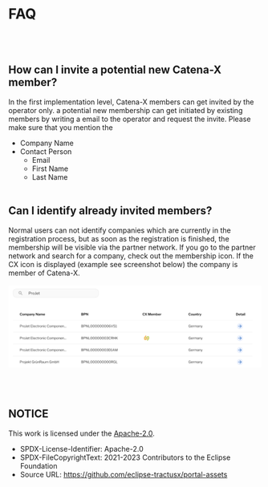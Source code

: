# FAQ

<br>
<br>

## How can I invite a potential new Catena-X member?

In the first implementation level, Catena-X members can get invited by the operator only.
a potential new membership can get initiated by existing members by writing a email to the operator and request the invite. Please make sure that you mention the

- Company Name
- Contact Person
  - Email
  - First Name
  - Last Name
    <br>
    <br>

## Can I identify already invited members?

Normal users can not identify companies which are currently in the registration process, but as soon as the registration is finished, the membership will be visible via the partner network.
If you go to the partner network and search for a company, check out the membership icon. If the CX icon is displayed (example see screenshot below) the company is member of Catena-X.
<br>
<br>
<img width="800" alt="image" src="https://raw.githubusercontent.com/eclipse-tractusx/portal-assets/main/docs/static/company-search-results.png">

<br>
<br>

## NOTICE

This work is licensed under the [Apache-2.0](https://www.apache.org/licenses/LICENSE-2.0).

- SPDX-License-Identifier: Apache-2.0
- SPDX-FileCopyrightText: 2021-2023 Contributors to the Eclipse Foundation
- Source URL: https://github.com/eclipse-tractusx/portal-assets

